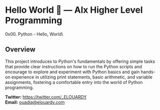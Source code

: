 # Hello World 👋 — Alx Higher Level Programming
0x00. Python - Hello, World\

## Overview
This project introduces to Python's fundamentals by offering simple tasks that provide clear instructions on how to run the Python scripts and encourage to explore and experiment with Python basics and gain hands-on experience in utilizing print statements, basic arithmetic, and variable assignments, fostering a comfortable entry into the world of Python programming.

**Twitter:** https://twitter.com/_ELOUARDY \
**Email:** ouadia@elouardy.com
